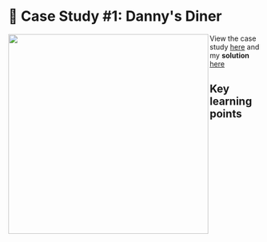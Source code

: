 # 🍜 Case Study #1: Danny's Diner

<img align="left" width="400px"  src="https://8weeksqlchallenge.com/images/case-study-designs/1.png" />

View the case study [here](https://8weeksqlchallenge.com/case-study-1/) and my **solution** [here](https://github.com/nguyennhatquan/8-Week-SQL-Challenge/blob/main/Case%20Study%20%231%20-%20Danny's%20Diner/Answers.md)
## Key learning points
